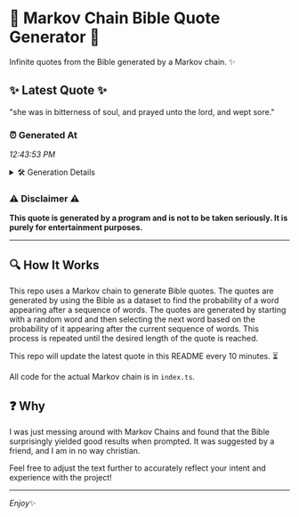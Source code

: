 # 📖 Markov Chain Bible Quote Generator 📖

Infinite quotes from the Bible generated by a Markov chain. ✨

## ✨ Latest Quote ✨
"she was in bitterness of soul, and prayed unto the lord, and wept sore."

### ⏰ Generated At
*12:43:53 PM*

<details>
    <summary>🛠️ Generation Details</summary>
    <p>
        <strong>🌱 Seed:</strong> she<br>
        <strong>🔄 Iterations:</strong> 13<br>
        <strong>📜 Context History:</strong><br>[ she ]: was<br>[ she, was ]: in<br>[ she, was, in ]: bitterness<br>[ she, was, in, bitterness ]: of<br>[ she, was, in, bitterness, of ]: soul,<br>[ she, was, in, bitterness, of, soul, ]: and<br>[ was, in, bitterness, of, soul,, and ]: prayed<br>[ in, bitterness, of, soul,, and, prayed ]: unto<br>[ bitterness, of, soul,, and, prayed, unto ]: the<br>[ of, soul,, and, prayed, unto, the ]: lord,<br>[ soul,, and, prayed, unto, the, lord, ]: and<br>[ and, prayed, unto, the, lord,, and ]: wept<br>[ prayed, unto, the, lord,, and, wept ]: sore.<br>
    </p>
</details>

### ⚠️ Disclaimer ⚠️
**This quote is generated by a program and is not to be taken seriously. It is purely for entertainment purposes.**

---

## 🔍 How It Works

This repo uses a Markov chain to generate Bible quotes. The quotes are generated by using the Bible as a dataset to find the probability of a word appearing after a sequence of words. The quotes are generated by starting with a random word and then selecting the next word based on the probability of it appearing after the current sequence of words. This process is repeated until the desired length of the quote is reached.

This repo will update the latest quote in this README every 10 minutes. ⏳

All code for the actual Markov chain is in `index.ts`.

## ❓ Why

I was just messing around with Markov Chains and found that the Bible surprisingly yielded good results when prompted. 
It was suggested by a friend, and I am in no way christian.

Feel free to adjust the text further to accurately reflect your intent and experience with the project!

---

*Enjoy*✨
